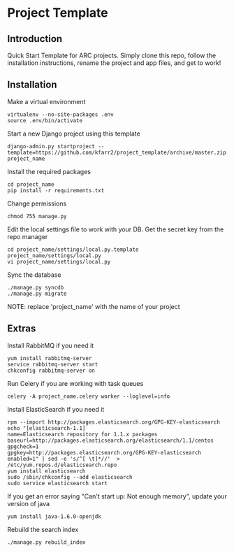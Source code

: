 # Project Template

## Introduction

Quick Start Template for ARC projects.
Simply clone this repo, follow the installation instructions, rename the project and app files, and get to work!

## Installation

Make a virtual environment

    virtualenv --no-site-packages .env
    source .env/bin/activate

Start a new Django project using this template

    django-admin.py startproject --template=https://github.com/kfarr2/project_template/archive/master.zip project_name

Install the required packages

    cd project_name
    pip install -r requirements.txt

Change permissions

    chmod 755 manage.py

Edit the local settings file to work with your DB. Get the secret key from the repo manager

    cd project_name/settings/local.py.template project_name/settings/local.py
    vi project_name/settings/local.py

Sync the database

    ./manage.py syncdb
    ./manage.py migrate

NOTE: replace 'project_name' with the name of your project

## Extras

Install RabbitMQ if you need it

    yum install rabbitmq-server
    service rabbitmq-server start
    chkconfig rabbitmq-server on

Run Celery if you are working with task queues

    celery -A project_name.celery worker --loglevel=info

Install ElasticSearch if you need it

    rpm --import http://packages.elasticsearch.org/GPG-KEY-elasticsearch
    echo "[elasticsearch-1.1]
    name=Elasticsearch repository for 1.1.x packages
    baseurl=http://packages.elasticsearch.org/elasticsearch/1.1/centos
    gpgcheck=1
    gpgkey=http://packages.elasticsearch.org/GPG-KEY-elasticsearch
    enabled=1" | sed -e 's/^[ \t]*//'  > /etc/yum.repos.d/elasticsearch.repo
    yum install elasticsearch
    sudo /sbin/chkconfig --add elasticsearch
    sudo service elasticsearch start

If you get an error saying "Can't start up: Not enough memory", update your version of java

    yum install java-1.6.0-openjdk

Rebuild the search index

    ./manage.py rebuild_index
